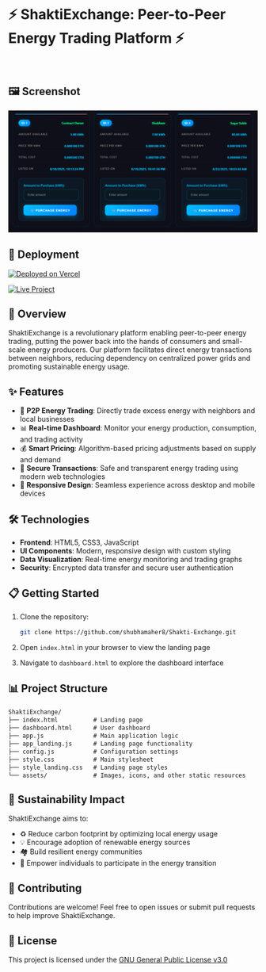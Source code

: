 # ⚡ ShaktiExchange: Peer-to-Peer Energy Trading Platform ⚡

&nbsp;

## 🖼️ Screenshot
![ShaktiExchange Dashboard](assets/dashboard.png)

## 🚀 Deployment 

[![Deployed on Vercel](https://img.shields.io/badge/Deployed%20on-Vercel-black?style=for-the-badge&logo=vercel)](shakti-exchange.vercel.app/)

[![Live Project](https://img.shields.io/badge/Live%20Project-shakti--exchange.vercel.app-green?style=for-the-badge&logo=vercel)](shakti-exchange.vercel.app/)

## 🌟 Overview

ShaktiExchange is a revolutionary platform enabling peer-to-peer energy trading, putting the power back into the hands of consumers and small-scale energy producers. Our platform facilitates direct energy transactions between neighbors, reducing dependency on centralized power grids and promoting sustainable energy usage.

## ✨ Features

- 🔄 **P2P Energy Trading**: Directly trade excess energy with neighbors and local businesses
- 📊 **Real-time Dashboard**: Monitor your energy production, consumption, and trading activity
- 💰 **Smart Pricing**: Algorithm-based pricing adjustments based on supply and demand
- 🔐 **Secure Transactions**: Safe and transparent energy trading using modern web technologies
- 📱 **Responsive Design**: Seamless experience across desktop and mobile devices

## 🛠️ Technologies

- **Frontend**: HTML5, CSS3, JavaScript
- **UI Components**: Modern, responsive design with custom styling
- **Data Visualization**: Real-time energy monitoring and trading graphs
- **Security**: Encrypted data transfer and secure user authentication

## 📋 Getting Started

1. Clone the repository:
   ```bash
   git clone https://github.com/shubhamaher8/Shakti-Exchange.git
   ```

2. Open `index.html` in your browser to view the landing page

3. Navigate to `dashboard.html` to explore the dashboard interface

## 📊 Project Structure

```
ShaktiExchange/
├── index.html          # Landing page
├── dashboard.html      # User dashboard
├── app.js              # Main application logic
├── app_landing.js      # Landing page functionality
├── config.js           # Configuration settings
├── style.css           # Main stylesheet
├── style_landing.css   # Landing page styles
└── assets/             # Images, icons, and other static resources
```

## 🌱 Sustainability Impact

ShaktiExchange aims to:

- ♻️ Reduce carbon footprint by optimizing local energy usage
- 💡 Encourage adoption of renewable energy sources
- 🏘️ Build resilient energy communities
- 💪 Empower individuals to participate in the energy transition

## 🤝 Contributing

Contributions are welcome! Feel free to open issues or submit pull requests to help improve ShaktiExchange.

## 📜 License

This project is licensed under the [GNU General Public License v3.0](LICENSE)

